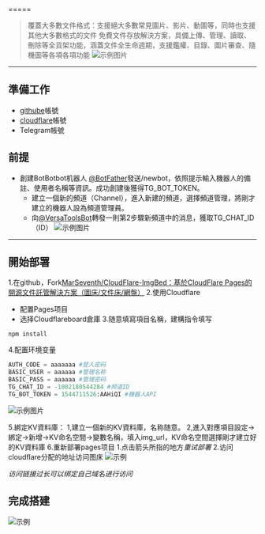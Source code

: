 =====
>覆蓋大多數文件格式：支援絕大多數常見圖片、影片、動圖等，同時也支援其他大多數格式的文件
>免費文件存放解決方案，具備上傳、管理、讀取、刪除等全貨架功能，涵蓋文件全生命週期，支援鑑權、目錄、圖片審查、隨機圖等各項各項功能
![示例图片](http://momo-1-img.ao1160301aila.workers.dev/%E5%B1%8F%E5%B9%95%E6%88%AA%E5%9B%BE%202025-04-11%20224954.png)
---
準備工作
------
- [githube](https://github.com/)帳號
- [cloudflare](https://dash.cloudflare.com/)帳號
- Telegram帳號

前提
------
 - 創建BotBotbot机器人 [@BotFather](https://t.me/BotFather)發送/newbot，依照提示輸入機器人的備註、使用者名稱等資訊。成功創建後獲得TG_BOT_TOKEN。
   -  建立一個新的頻道（Channel），進入新建的頻道，選擇頻道管理，將剛才建立的機器人設為頻道管理員。
   -  向[@VersaToolsBot](https://t.me/VersaToolsBot)轉發一則第2步驟新頻道中的消息，獲取TG_CHAT_ID（ID）
 ![示例图片](http://momo-1-img.ao1160301aila.workers.dev/%E5%B1%8F%E5%B9%95%E6%88%AA%E5%9B%BE%202025-04-11%20225632.png)
---
開始部署
------
1.在github，Fork[MarSeventh/CloudFlare-ImgBed：基於CloudFlare Pages的開源文件託管解決方案（圖床/文件床/網盤）](https://github.com/MarSeventh/CloudFlare-ImgBed)
2.使用Cloudflare
 - 配置Pages项目
 - 选择Cloudflareboard倉庫
3.随意填寫項目名稱，建構指令填写
```建構指令
npm install
``` 
4.配置环境变量

```python
AUTH_CODE = aaaaaaa #登入密码
BASIC_USER = aaaaaa #管理名称
BASIC_PASS = aaaaaa #管理密码
TG_CHAT_ID = -1002180544284 #频道ID
TG_BOT_TOKEN = 1544711526:AAHiQI #機器人API
``` 
![示例图片](http://momo-1-img.ao1160301aila.workers.dev/%E5%B1%8F%E5%B9%95%E6%88%AA%E5%9B%BE%202025-04-11%20225327.png)

5.綁定KV資料庫：
   1,建立一個新的KV資料庫，名称随意。
   2,進入對應項目設定->綁定->新增->KV命名空間->變數名稱，填入img_url，KV命名空間選擇剛才建立好的KV資料庫
6.重新部署pages项目
  1.点击箭头所指的地方*重试部署*
  2.访问cloudflare分配的地址访问图床
![示例](http://momo-1-img.ao1160301aila.workers.dev/%E5%B1%8F%E5%B9%95%E6%88%AA%E5%9B%BE%202025-04-11%20230248.png)

*访问链接过长可以绑定自己域名进行访问*

完成搭建
------
![示例](http://momo-1-img.ao1160301aila.workers.dev/%E5%B1%8F%E5%B9%95%E6%88%AA%E5%9B%BE%202025-04-11%20230011.png)